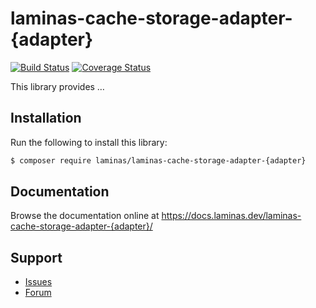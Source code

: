 # laminas-cache-storage-adapter-{adapter}

[![Build Status](https://travis-ci.com/laminas/laminas-cache-storage-adapter-{adapter}.svg?branch=master)](https://travis-ci.com/laminas/laminas-cache-storage-adapter-{adapter})
[![Coverage Status](https://coveralls.io/repos/github/laminas/laminas-cache-storage-adapter-{adapter}/badge.svg?branch=master)](https://coveralls.io/github/laminas/laminas-cache-storage-adapter-{adapter}?branch=master)

This library provides …

## Installation

Run the following to install this library:

```bash
$ composer require laminas/laminas-cache-storage-adapter-{adapter}
```

## Documentation

Browse the documentation online at https://docs.laminas.dev/laminas-cache-storage-adapter-{adapter}/

## Support

* [Issues](https://github.com/laminas/laminas-cache-storage-adapter-{adapter}/issues/)
* [Forum](https://discourse.laminas.dev/)
